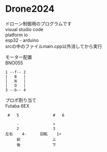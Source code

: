 # Drone2024

ドローン制御用のプログラムです  
visual studio code   
platform io   
esp32 - arduino  
srcの中のファイルmain.cpp以外消してから実行  

  モーター配置  
BNO055

    1 --f-- 2  
    |   B   |
    |   N   |  
    |   O   |  
    3 --b-- 4  

プロポ割り当て  
Futaba 6EX  

     #   5               #   6

         -               +
         2               3
    左右    4-      回転    1+
         前              上  
         後              下